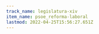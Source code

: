 ```yaml
---
track_name: legislatura-xiv
item_name: psoe_reforma-laboral
lastmod: 2022-04-25T15:56:27.651Z
---
```

